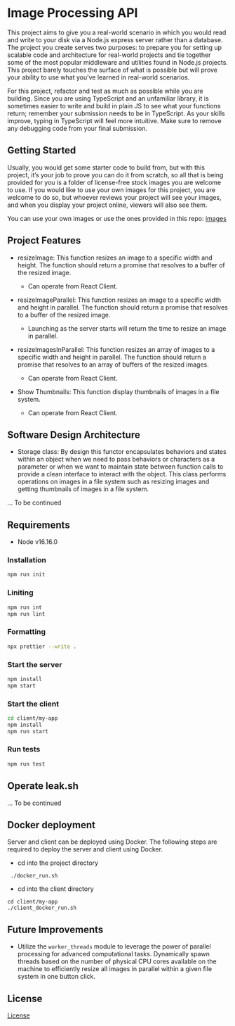 # Image Processing API

This project aims to give you a real-world scenario in which you would read and write to your disk via a Node.js express server rather than a database. The project you create serves two purposes: to prepare you for setting up scalable code and architecture for real-world projects and tie together some of the most popular middleware and utilities found in Node.js projects. This project barely touches the surface of what is possible but will prove your ability to use what you’ve learned in real-world scenarios.

For this project, refactor and test as much as possible while you are building. Since you are using TypeScript and an unfamiliar library, it is sometimes easier to write and build in plain JS to see what your functions return; remember your submission needs to be in TypeScript. As your skills improve, typing in TypeScript will feel more intuitive. Make sure to remove any debugging code from your final submission.

## Getting Started

Usually, you would get some starter code to build from, but with this project, it’s your job to prove you can do it from scratch, so all that is being provided for you is a folder of license-free stock images you are welcome to use. If you would like to use your own images for this project, you are welcome to do so, but whoever reviews your project will see your images, and when you display your project online, viewers will also see them.

You can use your own images or use the ones provided in this repo: [images](images)

## Project Features

- resizeImage: This function resizes an image to a specific width and height. The function should return a promise that resolves to a buffer of the resized image.

  - Can operate from React Client.

- resizeImageParallel: This function resizes an image to a specific width and height in parallel. The function should return a promise that resolves to a buffer of the resized image.

  - Launching as the server starts will return the time to resize an image in parallel.

- resizeImagesInParallel: This function resizes an array of images to a specific width and height in parallel. The function should return a promise that resolves to an array of buffers of the resized images.

  - Can operate from React Client.

- Show Thumbnails: This function display thumbnails of images in a file system.

  - Can operate from React Client.

## Software Design Architecture

- Storage class: By design this functor encapsulates behaviors and states within an object when we need to pass behaviors or characters as a parameter or when we want to maintain state between function calls to provide a clean interface to interact with the object. This class performs operations on images in a file system such as resizing images and getting thumbnails of images in a file system.

... To be continued

## Requirements

- Node v16.16.0

### Installation

```bash
npm run init
```

### Liniting

```bash
npm run int
npm run lint
```

### Formatting

```bash
npx prettier --write .
```

### Start the server

```bash
npm install
npm start
```

### Start the client

```bash
cd client/my-app
npm install
npm run start
```

### Run tests

```bash
npm run test
```

## Operate leak.sh

... To be continued

## Docker deployment

Server and client can be deployed using Docker. The following steps are required to deploy the server and client using Docker.

- cd into the project directory

```
 ./docker_run.sh
```

- cd into the client directory

```
cd client/my-app
./client_docker_run.sh
```

## Future Improvements

- Utilize the `worker_threads` module to leverage the power of parallel processing for advanced computational tasks. Dynamically spawn threads based on the number of physical CPU cores available on the machine to efficiently resize all images in parallel within a given file system in one button click.

## License

[License](LICENSE.txt)
